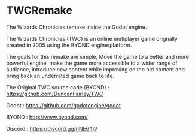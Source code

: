 # TWCRemake
The Wizards Chronicles remake inside the Godot engine.

The Wizards Chronicles (TWC) is an online mutiplayer game orignally created in 2005 using the BYOND engine/platform.


The goals for this remake are simple, Move the game to a better and more powerful engine, make the game more accessible to a wider range of audiance, introduce new content while improving on the old content and bring back an underrated game back to life.

The Original TWC source code (BYOND) : https://github.com/DuncanFairley/TWC

Godot : https://github.com/godotengine/godot

BYOND : http://www.byond.com/

Discord : https://discord.gg/nNE64jV
